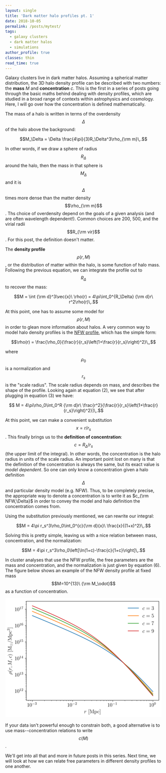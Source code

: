 ```yaml
---
layout: single
title: 'Dark matter halo profiles pt. 1'
date: 2018-10-05
permalink: /posts/mytest/
tags:
  - galaxy clusters
  - dark matter halos
  - simulations
author_profile: true
classes: thin
read_time: true
---
```


Galaxy clusters live in dark matter halos. Assuming a spherical matter distribution, the 3D halo density profile can be described with two numbers: the **mass** $M$ and **concentration** $c$. This is the first in a series of posts going through the basic maths behind dealing with density profiles, which are studied in a broad range of contexts within astrophysics and cosmology. Here, I will go over how the concentration is defined mathematically.

The mass of a halo is written in terms of the overdensity $$\Delta$$ of the halo above the background:

$$M_\Delta = \Delta \frac{4\pi}{3}R_\Delta^3\rho_{\rm m}\,.$$

In other words, if we draw a sphere of radius $$R_\Delta$$ around the halo, then the mass in that sphere is $$M_\Delta$$ and it is $$\Delta$$ times more dense than the matter density $$\rho_{\rm m}$$. Ths choice of overdensity depend on the goals of a given analysis (and are often wavelength dependent!). Common choices are 200, 500, and the virial radii $$R_{\rm vir}$$. For this post, the definition doesn't matter.

The **density profile** $$\rho(r,M)$$, or the distribution of matter within the halo, is some function of halo mass. Following the previous equation, we can integrate the profile out to $$R_\Delta$$ to recover the mass:

$$M = \int {\rm d}^3\vec{x}\ \rho(r) = 4\pi\int_0^{R_\Delta} {\rm d}r\ r^2\rho(r)\,.$$

At this point, one has to assume some model for $$\rho(r,M)$$ in order to glean more information about halos. A very common way to model halo density profiles is the [NFW profile](https://en.wikipedia.org/wiki/Navarro%E2%80%93Frenk%E2%80%93White_profile), which has the simple form:

$$\rho(r) = \frac{\rho_0}{\frac{r}{r_s}\left(1+\frac{r}{r_s}\right)^2}\,,$$

where $$\rho_0$$ is a normalization and $$r_s$$ is the "scale radius". The scale radius depends on mass, and describes the shape of the profile. Looking again at equation (2), we see that after plugging in equation (3) we have:

$$ M = 4\pi\rho_0\int_0^R {\rm d}r\ \frac{r^2}{\frac{r}{r_s}\left(1+\frac{r}{r_s}\right)^2}]\,.$$

At this point, we can make a convenient substitution $$x = r/r_s$$. This finally brings us to the **definition of concentration**: $$c = R_\Delta/r_s$$ (the upper limit of the integral). In other words, the concentration is the halo radius in units of the scale radius. An important point lost on many is that the definition of the concentration is always the same, but its exact value is *model dependent*. So one can only know a concentration given a halo definition $$\Delta$$ and particular density model (e.g. NFW). Thus, to be completely precise, the appropriate way to denote a concentration is to write it as $c_{\rm NFW,\Delta}$ in order to convey the model and halo definition the concentration comes from.

Using the substitution previously mentioned, we can rewrite our integral:

$$M = 4\pi r_s^3\rho_0\int_0^{c}{\rm d}{x}\ \frac{x}{(1+x)^2}\,.$$

Solving this is pretty simple, leaving us with a nice relation between mass, concentration, and the normalization:

$$M = 4\pi r_s^3\rho_0\left[\ln(1+c)-\frac{c}{1+c}\right]\,.$$

In cluster analyses that use the NFW profile, the free parameters are the mass and concentration, and the normalization is just given by equation (6). The figure below shows an example of the NFW density profile at fixed mass $$M=10^{13}\ {\rm M_\odot}$$ as a function of concentration.

![alt text](/assets/images/conc_example.png)


If your data isn't powerful enough to constrain both, a good alternative is to use mass--concentration relations to write $$c(M)$$.

We'll get into all that and more in future posts in this series. Next time, we will look at how we can relate free parameters in different density profiles to one another.